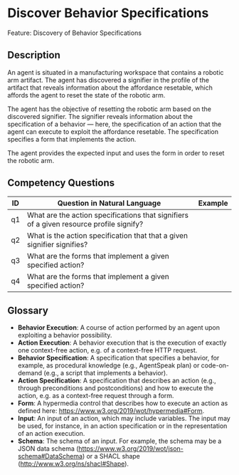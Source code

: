 # Discover Behavior Specifications

Feature: Discovery of Behavior Specifications


## Description
An agent is situated in a manufacturing workspace that contains a robotic arm artifact. The agent has discovered a signifier in the profile of the artifact that reveals information about the affordance resetable, which affords the agent to reset the state of the robotic arm.

The agent has the objective of resetting the robotic arm based on the discovered signifier. The signifier reveals information about the specification of a behavior — here, the specification of an action that the agent can execute to exploit the affordance resetable. The specification specifies a form that implements the action.

The agent provides the expected input and uses the form in order to reset the robotic arm. 

## Competency Questions

| ID | Question in Natural Language | Example |
|----|------------------------------|---------|
| q1 | What are the action specifications that signifiers of a given resource profile signify?          | |
| q2 | What is the action specification that that a given signifier signifies?                          | |
| q3 | What are the forms that implement a given specified action?                                      | |
| q4 | What are the forms that implement a given specified action?                                      | |

## Glossary
- **Behavior Execution**: A course of action performed by an agent upon exploiting a behavior possibility.
-	**Action Execution**: A behavior execution that is the execution of exactly one context-free action, e.g. of a context-free HTTP request. 
-	**Behavior Specification**: A specification that specifies a behavior, for example, as procedural knowledge (e.g., AgentSpeak plan) or code-on-demand (e.g., a script that implements a behavior).
-	**Action Specification**: A specification that describes an action (e.g., through preconditions and postconditions) and how to execute the action, e.g. as a context-free request through a form.
-	**Form**: A hypermedia control that describes how to execute an action as defined here: https://www.w3.org/2019/wot/hypermedia#Form.
-	**Input**: An input of an action, which may include variables. The input may be used, for instance, in an action specification or in the representation of an action execution.
- **Schema**: The schema of an input. For example, the schema may be a JSON data schema (https://www.w3.org/2019/wot/json-schema#DataSchema) or a SHACL shape (http://www.w3.org/ns/shacl#Shape).
